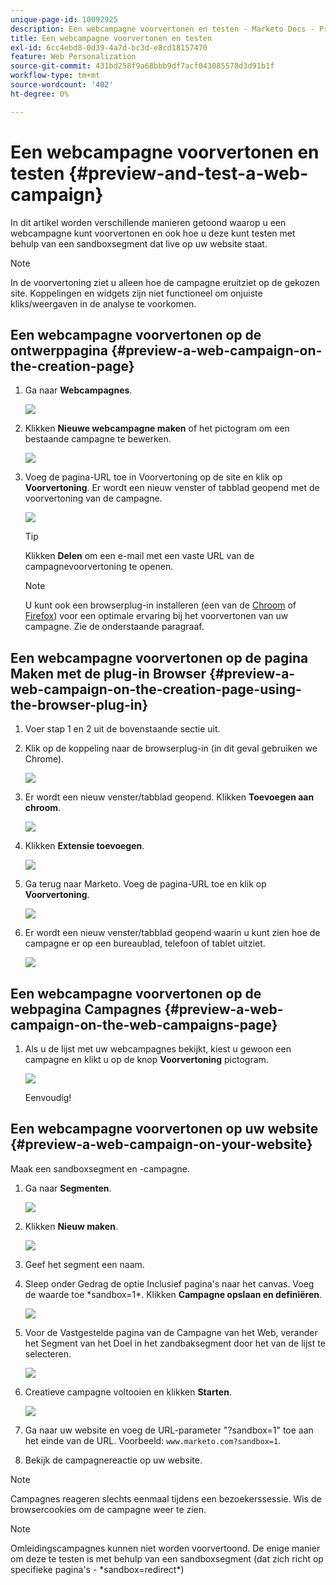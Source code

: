 ```yaml
---
unique-page-id: 10092925
description: Een webcampagne voorvertonen en testen - Marketo Docs - Productdocumentatie
title: Een webcampagne voorvertonen en testen
exl-id: 6cc4ebd8-0d39-4a7d-bc3d-e8cd18157470
feature: Web Personalization
source-git-commit: 431bd258f9a68bbb9df7acf043085578d3d91b1f
workflow-type: tm+mt
source-wordcount: '402'
ht-degree: 0%

---
```


# Een webcampagne voorvertonen en testen {#preview-and-test-a-web-campaign}

In dit artikel worden verschillende manieren getoond waarop u een webcampagne kunt voorvertonen en ook hoe u deze kunt testen met behulp van een sandboxsegment dat live op uw website staat.

>[!NOTE]
>
>In de voorvertoning ziet u alleen hoe de campagne eruitziet op de gekozen site. Koppelingen en widgets zijn niet functioneel om onjuiste kliks/weergaven in de analyse te voorkomen.

## Een webcampagne voorvertonen op de ontwerppagina {#preview-a-web-campaign-on-the-creation-page}

1. Ga naar **Webcampagnes**.

   ![](assets/image2016-8-18-15-3a59-3a35.png)

1. Klikken **Nieuwe webcampagne maken** of het pictogram om een bestaande campagne te bewerken.

   ![](assets/create-new-or-edit-web-campaign.png)

1. Voeg de pagina-URL toe in Voorvertoning op de site en klik op **Voorvertoning**. Er wordt een nieuw venster of tabblad geopend met de voorvertoning van de campagne.

   ![](assets/three-1.png)

   >[!TIP]
   >
   >Klikken **Delen** om een e-mail met een vaste URL van de campagnevoorvertoning te openen.

   >[!NOTE]
   >
   >U kunt ook een browserplug-in installeren (een van de [Chroom](https://chrome.google.com/webstore/detail/marketo-web-personalizati/ldiddonjplchallbngbccbfdfeldohkj) of [Firefox](https://rtp-static.marketo.com/rtp/libs/mwp-0.0.0.8.xpi)) voor een optimale ervaring bij het voorvertonen van uw campagne. Zie de onderstaande paragraaf.

## Een webcampagne voorvertonen op de pagina Maken met de plug-in Browser {#preview-a-web-campaign-on-the-creation-page-using-the-browser-plug-in}

1. Voer stap 1 en 2 uit de bovenstaande sectie uit.

1. Klik op de koppeling naar de browserplug-in (in dit geval gebruiken we Chrome).

   ![](assets/4-1.png)

1. Er wordt een nieuw venster/tabblad geopend. Klikken **Toevoegen aan chroom**.

   ![](assets/five.png)

1. Klikken **Extensie toevoegen**.

   ![](assets/six.png)

1. Ga terug naar Marketo. Voeg de pagina-URL toe en klik op **Voorvertoning**.

   ![](assets/seven.png)

1. Er wordt een nieuw venster/tabblad geopend waarin u kunt zien hoe de campagne er op een bureaublad, telefoon of tablet uitziet.

   ![](assets/campaign-preview.png)

## Een webcampagne voorvertonen op de webpagina Campagnes {#preview-a-web-campaign-on-the-web-campaigns-page}

1. Als u de lijst met uw webcampagnes bekijkt, kiest u gewoon een campagne en klikt u op de knop **Voorvertoning** pictogram.

   ![](assets/web-campaigns-1-preview-hand.png)

   Eenvoudig!

## Een webcampagne voorvertonen op uw website {#preview-a-web-campaign-on-your-website}

Maak een sandboxsegment en -campagne.

1. Ga naar **Segmenten**.

   ![](assets/new-dropdown-segments-hand.jpg)

1. Klikken **Nieuw maken**.

   ![](assets/image2015-9-10-10-3a42-3a39.png)

1. Geef het segment een naam.

1. Sleep onder Gedrag de optie Inclusief pagina&#39;s naar het canvas. Voeg de waarde toe &#42;sandbox=1&#42;. Klikken **Campagne opslaan en definiëren**.

   ![](assets/segment.png)

1. Voor de Vastgestelde pagina van de Campagne van het Web, verander het Segment van het Doel in het zandbaksegment door het van de lijst te selecteren.

   ![](assets/set-web-campaign-target-segment.jpg)

1. Creatieve campagne voltooien en klikken **Starten**.

   ![](assets/click-launch.jpg)

1. Ga naar uw website en voeg de URL-parameter &quot;?sandbox=1&quot; toe aan het einde van de URL. Voorbeeld: `www.marketo.com?sandbox=1`.

1. Bekijk de campagnereactie op uw website.

>[!NOTE]
>
>Campagnes reageren slechts eenmaal tijdens een bezoekerssessie. Wis de browsercookies om de campagne weer te zien.

>[!NOTE]
>
>Omleidingscampagnes kunnen niet worden voorvertoond. De enige manier om deze te testen is met behulp van een sandboxsegment (dat zich richt op specifieke pagina&#39;s - &#42;sandbox=redirect&#42;)
